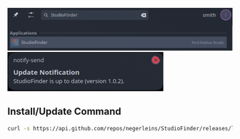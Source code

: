 
![Showcase1](https://github.com/negerleins/StudioFinder/blob/main/img1.png?raw=true)
![Showcase2](https://github.com/negerleins/StudioFinder/blob/main/img2.png?raw=true)

## Install/Update Command
```sh
curl -s https://api.github.com/repos/negerleins/StudioFinder/releases/latest | grep "browser_download_url.*release.tar.gz" | cut -d : -f 2,3 | tr -d \" | wget -qi - -O - | tar -xz -C ~/ && sleep 1 && bash ~/StudioFinder/install.sh
```
